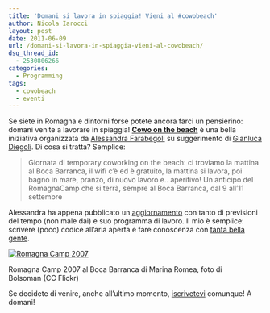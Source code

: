 ```yaml
---
title: 'Domani si lavora in spiaggia! Vieni al #cowobeach'
author: Nicola Iarocci
layout: post
date: 2011-06-09
url: /domani-si-lavora-in-spiaggia-vieni-al-cowobeach/
dsq_thread_id:
  - 2530806266
categories:
  - Programming
tags:
  - cowobeach
  - eventi
---
```

Se siete in Romagna e dintorni forse potete ancora farci un pensierino: domani venite a lavorare in spiaggia! **<a title="Cowo on the Beach" href="http://www.alessandrafarabegoli.it/cowo-on-the-beach-ovvero-un-anticipo-del-romagnacamp-cowobeach/" target="_blank">Cowo on the beach</a>** è una bella iniziativa organizzata da <a title="Alessandra Farabegoli" href="http://www.alessandrafarabegoli.it/" target="_blank">Alessandra Farabegoli</a> su suggerimento di <a title="Gianluca Diegoli" href="http://www.minimarketing.it/" target="_blank">Gianluca Diegoli</a>. Di cosa si tratta? Semplice:

> Giornata di temporary coworking on the beach: ci troviamo la mattina al Boca Barranca, il wifi c&#8217;è ed è gratuito, la mattina si lavora, poi bagno in mare, pranzo, di nuovo lavoro e.. aperitivo! Un anticipo del RomagnaCamp che si terrà, sempre al Boca Barranca, dal 9 all&#8217;11 settembre

Alessandra ha appena pubblicato un <a title="Cowo on the Beach" href="http://www.alessandrafarabegoli.it/cowobeach-a-marina-romea-1/" target="_blank">aggiornamento</a> con tanto di previsioni del tempo (non male dai) e suo programma di lavoro. Il mio è semplice: scrivere (poco) codice all&#8217;aria aperta e fare conoscenza con <a href="http://cowobeach.eventbrite.com/" target="_blank">tanta bella gente</a>.

<div id="attachment_2836" style="width: 490px" class="wp-caption aligncenter">
  <a href="http://www.flickr.com/photos/bolsoman/1357368484/"><img class="size-full wp-image-2836 " title="Romagna Camp 2007" src="http://i0.wp.com/nicolaiarocci.com/wp-content/uploads/bocabarranca.jpg?fit=480%2C320" alt="Romagna Camp 2007" srcset="http://i0.wp.com/nicolaiarocci.com/wp-content/uploads/bocabarranca.jpg?w=640 640w, http://i0.wp.com/nicolaiarocci.com/wp-content/uploads/bocabarranca.jpg?resize=150%2C99 150w, http://i0.wp.com/nicolaiarocci.com/wp-content/uploads/bocabarranca.jpg?resize=300%2C199 300w, http://i0.wp.com/nicolaiarocci.com/wp-content/uploads/bocabarranca.jpg?resize=450%2C300 450w" sizes="(max-width: 480px) 100vw, 480px" data-recalc-dims="1" /></a>
  
  <p class="wp-caption-text">
    Romagna Camp 2007 al Boca Barranca di Marina Romea, foto di Bolsoman (CC Flickr)
  </p>
</div>

Se decidete di venire, anche all&#8217;ultimo momento, <a href="http://cowobeach.eventbrite.com/" target="_blank">iscrivetevi</a> comunque! A domani!
